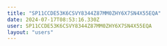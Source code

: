 ```yaml
---
title: "SP11CCDE53K6CSVY8344Z87MM0ZHY6X7SN4X55EQA"
date: 2024-07-17T08:53:16.330Z
user: SP11CCDE53K6CSVY8344Z87MM0ZHY6X7SN4X55EQA
layout: "users"
---
```

    